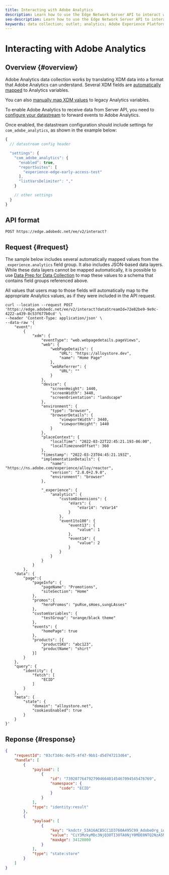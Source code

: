 ```yaml
---
title: Interacting with Adobe Analytics
description: Learn how to use the Edge Network Server API to interact with Adobe Analytics
seo-description: Learn how to use the Edge Network Server API to interact with Adobe Analytics
keywords: data collection; outlet; analytics; Adobe Experience Platform Edge Network api;analytics
---
```


# Interacting with Adobe Analytics

## Overview {#overview}

Adobe Analytics data collection works by translating XDM data into a format that Adobe Analytics can understand. Several XDM fields are [automatically mapped](../data-collection/adobe-analytics/automatically-mapped-vars.md) to Analytics variables.

You can also [manually map XDM values](../data-collection/adobe-analytics/manually-mapping-variables.md) to legacy Analytics variables.

To enable Adobe Analytics to receive data from Server API, you need to [configure your datastream](../data-collection/adobe-analytics/analytics-overview.md) to forward events to Adobe Analytics.

Once enabled, the datastream configuration should include settings for `com_adobe_analytics`, as shown in the example below:

```javascript
{
  // datastream config header

  "settings": {
    "com_adobe_analytics": {
      "enabled": true,
      "reportSuites": [
        "experience-edge-early-access-test"
      ],
      "listVarsDelimiter": ","
    }

    // other settings
  }
}
```

## API format

```http
POST https://edge.adobedc.net/ee/v2/interact?
```

## Request {#request}

The sample below includes several automatically mapped values from the `_experience.analytics` field group. It also includes JSON-based data layers. While these data layers cannot be mapped automatically, it is possible to use [Data Prep for Data Collection](../edge/fundamentals/datastreams.md#data-prep) to map these values to a schema that contains field groups referenced above.

All values that users map to those fields will automatically map to the appropriate Analytics values, as if they were included in the API request.

```shell
curl --location --request POST 'https://edge.adobedc.net/ee/v2/interact?dataStreamId=72e82be9-9e9c-4222-a439-8c53f677b0cd' \
--header 'Content-Type: application/json' \
--data-raw '{
    "event": 
        {
            "xdm": {
                "eventType": "web.webpagedetails.pageViews",
                "web": {
                    "webPageDetails": {
                        "URL": "https://alloystore.dev",
                        "name": "Home Page"
                    },
                    "webReferrer": {
                        "URL": ""
                    }
                },
                "device": {
                    "screenHeight": 1440,
                    "screenWidth": 3440,
                    "screenOrientation": "landscape"
                },
                "environment": {
                    "type": "browser",
                    "browserDetails": {
                        "viewportWidth": 3440,
                        "viewportHeight": 1440
                    }
                },
                "placeContext": {
                    "localTime": "2022-03-22T22:45:21.193-06:00",
                    "localTimezoneOffset": 360
                },
                "timestamp": "2022-03-23T04:45:21.193Z",
                "implementationDetails": {
                    "name": "https://ns.adobe.com/experience/alloy/reactor",
                    "version": "2.8.0+2.9.0",
                    "environment": "browser"
                },
                
                "_experience": {
                    "analytics": {
                        "customDimensions": {
                            "eVars": {
                                "eVar14": "eVar14"
                            }
                        },
                        "event1to100": {
                            "event13": {
                                "value": 1
                            },
                            "event14": {
                                "value": 2
                            }
                        }
                    }
                }
            }
        },
    "data": {
        "page":{
            "pageInfo": {
                "pageName": "Promotions",
                "siteSection": "Home"
            },
            "promos":{
                "heroPromos": "puRse,sHoes,sungLAsses"
            },
            "customVariables": {
                "testGroup": "orange/black theme"
            },
            "events": {
                "homePage": true
            },
            "products": [{
                "productSKU": "abc123",
                "productName": "shirt"
            }]
        }   
    },
    "query": {
        "identity": {
            "fetch": [
                "ECID"
            ]
        }
    },
    "meta": {
        "state": {
            "domain": "alloystore.net",
            "cookiesEnabled": true
        }
    }
}'
```

## Reponse {#response}

```json
{
    "requestId": "03cf3d4c-0e75-4f47-9bb1-d5d747213d64",
    "handle": [
        {
            "payload": [
                {
                    "id": "73920776479279046640145467094545476769",
                    "namespace": {
                        "code": "ECID"
                    }
                }
            ],
            "type": "identity:result"
        },
        {
            "payload": [
                {
                    "key": "kndctr_53A16ACB5CC1D3760A495C99_AdobeOrg_identity",
                    "value": "CiY3MzkyMDc3NjQ3OTI3OTA0NjY0MDE0NTQ2NzA5NDU0NTQ3Njc2OVIQCL2K8Kn7LxABGAEqA09SMvABvYrwqfsv",
                    "maxAge": 34128000
                }
            ],
            "type": "state:store"
        }
    ]
}
```